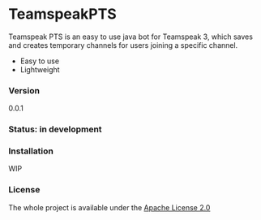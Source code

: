 # TeamspeakPTS

Teamspeak PTS is an easy to use java bot for Teamspeak 3, which saves and creates temporary channels for users joining a specific channel.

  - Easy to use
  - Lightweight

### Version
0.0.1

### Status: in development

### Installation
WIP

### License
The whole project is available under the [Apache License 2.0](https://github.com/phenomax/TeamspeakPTS/blob/master/LICENSE.md)

